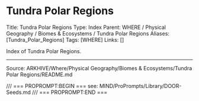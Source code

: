 # Tundra Polar Regions

Title: Tundra Polar Regions
Type: Index
Parent: WHERE / Physical Geography / Biomes & Ecosystems / Tundra Polar Regions
Aliases: [Tundra_Polar_Regions]
Tags: [WHERE]
Links: []

Index of Tundra Polar Regions.

---
Source: ARKHIVE/Where/Physical Geography/Biomes & Ecosystems/Tundra Polar Regions/README.md

/// === PROPROMPT:BEGIN ===
see: MIND/ProPrompts/Library/DOOR-Seeds.md
/// === PROPROMPT:END ===
